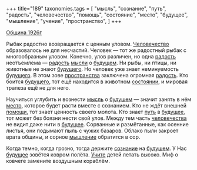 +++
title="189"
taxonomies.tags = [
 "мысль",
 "сознание",
 "путь",
 "радость",
 "человечество",
 "помощь",
 "состояние",
 "место",
 "будущее",
 "мышление",
 "учение",
 "пространство",
]
+++

[Община 1926г](/agni/1926)

Рыбак радостно возвращается с ценным уловом. [Человечество](/tags/человечество) образовалось не для несчастий. Человек — тот же радостный рыбак с многообразным уловом. Конечно, улов различен, но одна [радость](/tags/радость) неотъемлема — [радость](/tags/радость) [мысли](/tags/[мысль](/tags/мысль)) о [будущем](/tags/[будущее](/tags/будущее)). Ни рыбы, ни птицы, ни животные не знают [будущего](/tags/[будущее](/tags/будущее)). Но человек уже знает неминуемость [будущего](/tags/[будущее](/tags/будущее)). В этом зове [пространства](/tags/пространство) заключена огромная [радость](/tags/радость). Кто боится [будущего](/tags/[будущее](/tags/будущее)), тот ещё находится в животном [состоянии](/tags/состояние), и мировая трапеза ещё не для него.   

Научиться углубить и вознести [мысль](/tags/мысль) о [будущем](/tags/[будущее](/tags/будущее)) — значит занять в нём [место](/tags/место), которое будет расти вместе с сознанием. Кто не ждёт внешней [помощи](/tags/помощь), тот знает ценность своего молота. Кто знает [путь](/tags/путь) в [будущее](/tags/будущее), тот может без боязни нести свой улов. Между тем часть [человечества](/tags/человечество) не видит даже нити в [будущее](/tags/будущее). Сорванные и размётанные, как осенние листья, они подымают пыль с чужих базаров. Облако пыли закроет врата общины, и сорное [мышление](/tags/мышление) обратится в сор.   

Когда темно, когда грозно, тогда держите [сознание](/tags/сознание) на [будущем](/tags/[будущее](/tags/будущее)). У Нас [будущее](/tags/будущее) зовётся ковром полёта. [Учите](/tags/учение) детей летать высоко. Миф о ковчеге замените воздушным кораблём.   

